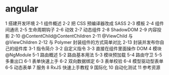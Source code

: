 
# angular



1 搭建开发环境
2-1 组件概述
2-2 把 CSS 预编译器改成 SASS
2-3 模板
2-4 组件间通讯
2-5 生命周期钩子
2-6 动效
2-7 动态组件
2-8 ShadowDOM
2-9 内容投影
2-10 @ContentChild@ContentChildren
2-11 @ViewChild 与 @ViewChildren
2-12 与 Polymer 封装组件的方式简单对比
2-13 封装并发布你自己的组件库
3-1 指令简介
3-2 自定义指令
3-3 直接在组件里面操作 DOM
4 模块 @NgModule
5-1 路由概述
5-2 路由基本用法
5-3 模块预加载
5-4 路由守卫
5-5 多重出口
6-1 表单快速上手
6-2 双向数据绑定
6-3 表单校验
6-4 模型驱动型表单
6-5 动态表单
7 服务
8 RxJS 快速上手教程
9 国际化
10 自动化测试
11 参考资源


